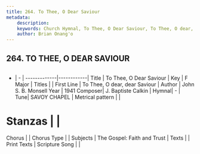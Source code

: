 ```yaml
---
title: 264. To Thee, O Dear Saviour
metadata:
    description: 
    keywords: Church Hymnal, To Thee, O Dear Saviour, To Thee, O dear, dear Saviour, 
    author: Brian Onang'o
---
```



## 264. TO THEE, O DEAR SAVIOUR

```txt

```

- |   -  |
-------------|------------|
Title | To Thee, O Dear Saviour |
Key | F Major |
Titles |  |
First Line | To Thee, O dear, dear Saviour |
Author | John S. B. Monsell
Year | 1941
Composer| J. Baptiste Calkin |
Hymnal|  - |
Tune| SAVOY CHAPEL |
Metrical pattern | |
# Stanzas |  |
Chorus |  |
Chorus Type |  |
Subjects | The Gospel: Faith and Trust |
Texts |  |
Print Texts | 
Scripture Song |  |
  
